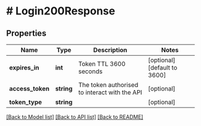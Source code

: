 # # Login200Response

## Properties

Name | Type | Description | Notes
------------ | ------------- | ------------- | -------------
**expires_in** | **int** | Token TTL 3600 seconds | [optional] [default to 3600]
**access_token** | **string** | The token authorised to interact with the API | [optional]
**token_type** | **string** |  | [optional]

[[Back to Model list]](../../README.md#models) [[Back to API list]](../../README.md#endpoints) [[Back to README]](../../README.md)
